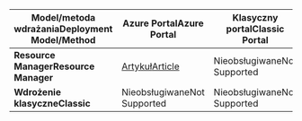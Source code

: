 | <span data-ttu-id="6e297-101">**Model/metoda wdrażania**</span><span class="sxs-lookup"><span data-stu-id="6e297-101">**Deployment Model/Method**</span></span> | <span data-ttu-id="6e297-102">**Azure Portal**</span><span class="sxs-lookup"><span data-stu-id="6e297-102">**Azure Portal**</span></span> | <span data-ttu-id="6e297-103">**Klasyczny portal**</span><span class="sxs-lookup"><span data-stu-id="6e297-103">**Classic Portal**</span></span> | <span data-ttu-id="6e297-104">**PowerShell**</span><span class="sxs-lookup"><span data-stu-id="6e297-104">**PowerShell**</span></span> |
| --- | --- | --- | --- |
| <span data-ttu-id="6e297-105">**Resource Manager**</span><span class="sxs-lookup"><span data-stu-id="6e297-105">**Resource Manager**</span></span> |[<span data-ttu-id="6e297-106">Artykuł</span><span class="sxs-lookup"><span data-stu-id="6e297-106">Article</span></span>](../articles/vpn-gateway/vpn-gateway-howto-multi-site-to-site-resource-manager-portal.md) |<span data-ttu-id="6e297-107">Nieobsługiwane</span><span class="sxs-lookup"><span data-stu-id="6e297-107">Not Supported</span></span> |<span data-ttu-id="6e297-108">Obsługiwane</span><span class="sxs-lookup"><span data-stu-id="6e297-108">Supported</span></span> |
| <span data-ttu-id="6e297-109">**Wdrożenie klasyczne**</span><span class="sxs-lookup"><span data-stu-id="6e297-109">**Classic**</span></span> |<span data-ttu-id="6e297-110">Nieobsługiwane</span><span class="sxs-lookup"><span data-stu-id="6e297-110">Not Supported</span></span> |<span data-ttu-id="6e297-111">Nieobsługiwane</span><span class="sxs-lookup"><span data-stu-id="6e297-111">Not Supported</span></span> |[<span data-ttu-id="6e297-112">Artykuł</span><span class="sxs-lookup"><span data-stu-id="6e297-112">Article</span></span>](../articles/vpn-gateway/vpn-gateway-multi-site.md) |

